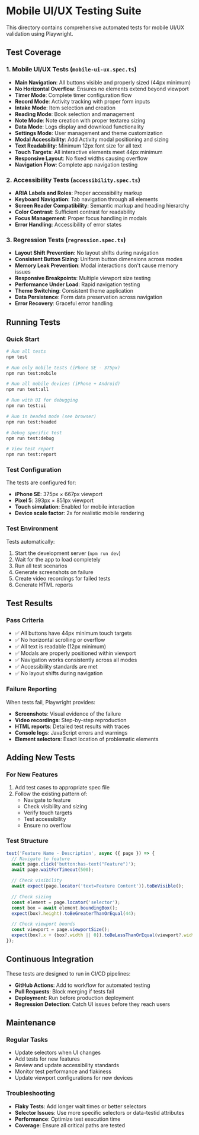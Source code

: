 # Mobile UI/UX Testing Suite

This directory contains comprehensive automated tests for mobile UI/UX validation using Playwright.

## Test Coverage

### 1. Mobile UI/UX Tests (`mobile-ui-ux.spec.ts`)
- **Main Navigation**: All buttons visible and properly sized (44px minimum)
- **No Horizontal Overflow**: Ensures no elements extend beyond viewport
- **Timer Mode**: Complete timer configuration flow
- **Record Mode**: Activity tracking with proper form inputs
- **Intake Mode**: Item selection and creation
- **Reading Mode**: Book selection and management
- **Note Mode**: Note creation with proper textarea sizing
- **Data Mode**: Logs display and download functionality
- **Settings Mode**: User management and theme customization
- **Modal Accessibility**: Add Activity modal positioning and sizing
- **Text Readability**: Minimum 12px font size for all text
- **Touch Targets**: All interactive elements meet 44px minimum
- **Responsive Layout**: No fixed widths causing overflow
- **Navigation Flow**: Complete app navigation testing

### 2. Accessibility Tests (`accessibility.spec.ts`)
- **ARIA Labels and Roles**: Proper accessibility markup
- **Keyboard Navigation**: Tab navigation through all elements
- **Screen Reader Compatibility**: Semantic markup and heading hierarchy
- **Color Contrast**: Sufficient contrast for readability
- **Focus Management**: Proper focus handling in modals
- **Error Handling**: Accessibility of error states

### 3. Regression Tests (`regression.spec.ts`)
- **Layout Shift Prevention**: No layout shifts during navigation
- **Consistent Button Sizing**: Uniform button dimensions across modes
- **Memory Leak Prevention**: Modal interactions don't cause memory issues
- **Responsive Breakpoints**: Multiple viewport size testing
- **Performance Under Load**: Rapid navigation testing
- **Theme Switching**: Consistent theme application
- **Data Persistence**: Form data preservation across navigation
- **Error Recovery**: Graceful error handling

## Running Tests

### Quick Start
```bash
# Run all tests
npm test

# Run only mobile tests (iPhone SE - 375px)
npm run test:mobile

# Run all mobile devices (iPhone + Android)
npm run test:all

# Run with UI for debugging
npm run test:ui

# Run in headed mode (see browser)
npm run test:headed

# Debug specific test
npm run test:debug

# View test report
npm run test:report
```

### Test Configuration

The tests are configured for:
- **iPhone SE**: 375px × 667px viewport
- **Pixel 5**: 393px × 851px viewport
- **Touch simulation**: Enabled for mobile interaction
- **Device scale factor**: 2x for realistic mobile rendering

### Test Environment

Tests automatically:
1. Start the development server (`npm run dev`)
2. Wait for the app to load completely
3. Run all test scenarios
4. Generate screenshots on failure
5. Create video recordings for failed tests
6. Generate HTML reports

## Test Results

### Pass Criteria
- ✅ All buttons have 44px minimum touch targets
- ✅ No horizontal scrolling or overflow
- ✅ All text is readable (12px minimum)
- ✅ Modals are properly positioned within viewport
- ✅ Navigation works consistently across all modes
- ✅ Accessibility standards are met
- ✅ No layout shifts during navigation

### Failure Reporting

When tests fail, Playwright provides:
- **Screenshots**: Visual evidence of the failure
- **Video recordings**: Step-by-step reproduction
- **HTML reports**: Detailed test results with traces
- **Console logs**: JavaScript errors and warnings
- **Element selectors**: Exact location of problematic elements

## Adding New Tests

### For New Features
1. Add test cases to appropriate spec file
2. Follow the existing pattern of:
   - Navigate to feature
   - Check visibility and sizing
   - Verify touch targets
   - Test accessibility
   - Ensure no overflow

### Test Structure
```typescript
test('Feature Name - Description', async ({ page }) => {
  // Navigate to feature
  await page.click('button:has-text("Feature")');
  await page.waitForTimeout(500);

  // Check visibility
  await expect(page.locator('text=Feature Content')).toBeVisible();

  // Check sizing
  const element = page.locator('selector');
  const box = await element.boundingBox();
  expect(box?.height).toBeGreaterThanOrEqual(44);

  // Check viewport bounds
  const viewport = page.viewportSize();
  expect(box?.x + (box?.width || 0)).toBeLessThanOrEqual(viewport?.width || 375);
});
```

## Continuous Integration

These tests are designed to run in CI/CD pipelines:
- **GitHub Actions**: Add to workflow for automated testing
- **Pull Requests**: Block merging if tests fail
- **Deployment**: Run before production deployment
- **Regression Detection**: Catch UI issues before they reach users

## Maintenance

### Regular Tasks
- Update selectors when UI changes
- Add tests for new features
- Review and update accessibility standards
- Monitor test performance and flakiness
- Update viewport configurations for new devices

### Troubleshooting
- **Flaky Tests**: Add longer wait times or better selectors
- **Selector Issues**: Use more specific selectors or data-testid attributes
- **Performance**: Optimize test execution time
- **Coverage**: Ensure all critical paths are tested 